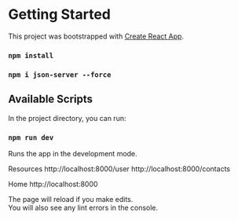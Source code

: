 # Getting Started

This project was bootstrapped with [Create React App](https://github.com/facebook/create-react-app).

### `npm install`

### `npm i json-server --force`

## Available Scripts

In the project directory, you can run:

### `npm run dev`

Runs the app in the development mode.

Resources
http://localhost:8000/user
http://localhost:8000/contacts

Home
http://localhost:8000

The page will reload if you make edits.\
You will also see any lint errors in the console.
